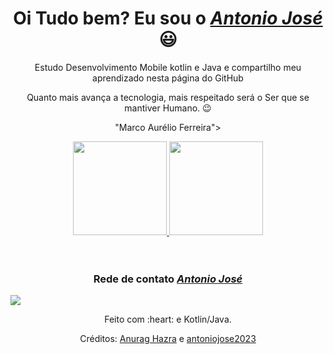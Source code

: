 
<div>
  <h1 align="center">Oi Tudo bem? Eu sou o <a href="www.linkedin.com/in/antonio-jose-b1a926111/"><i>Antonio José</i></a> 😃️</h1>
  <p align="center">Estudo Desenvolvimento Mobile kotlin e Java<a href="https://www.betrybe.com/"></a> e compartilho meu aprendizado nesta página do GitHub <a ></a>
  
  <p align="center">Quanto mais avança a tecnologia, mais respeitado será o Ser que se mantiver Humano. 😉️</h2>
  <p align="center">"Marco Aurélio Ferreira"</h5>>
</div>


<div align="center">
  <a href="https://github.com/antoniojose2023">
    <img height="150em" src="https://github-readme-stats.vercel.app/api?username=antoniojose2023&count_private=true&include_all_commits=true&show_icons=true&theme=dracula&hide_border=false&show_owner=true"/>
    <img height="150em" src="https://github-readme-stats.vercel.app/api/top-langs/?username=antoniojose2023&theme=dracula&hide_border=false&&layout=compact"/>
  </a>
</div>

<br>
<br>
 <h3 align="center">Rede de contato <a href="www.linkedin.com/in/antonio-jose-b1a926111/"><i>Antonio José</i></a></h3>
  <a href="www.linkedin.com/in/antonio-jose-b1a926111/"
 target="_blank"><img src="https://img.shields.io/badge/YouTube-FF0000?style=for-the-badge&logo=youtube&logoColor=white" target="_blank"></a>

<div align="center">
  <p>Feito com :heart: e Kotlin/Java.</p>
  <p>Créditos: <a href="https://github.com/anuraghazra/github-readme-stats">Anurag Hazra</a> e <a href="https://github.com/rafaballerini">antoniojose2023</a></p>
</div>
